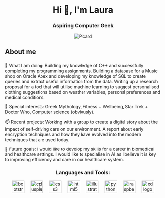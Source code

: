 <h1 align="center">Hi 👋, I'm Laura</h1>
<h3 align="center">Aspiring Computer Geek</h3>


<div align="center">
	<img src="https://i.giphy.com/media/v1.Y2lkPTc5MGI3NjExOTd2dzNuYzVycGNua3hheTl5bGR5aDFqdnRwNzViMmFydXFydGNheCZlcD12MV9pbnRlcm5hbF9naWZfYnlfaWQmY3Q9Zw/L3ut1TkDIqduYKM21D/giphy.gif" alt=Picard>
</div>






<h2 align="left">About me</h2>

###

<p align="left">
🌱 What I am doing: Building my knowledge of C++ and successfully completing my programming assignments. Building a database for a Music shop on Oracle Aoex and developing my knowledge of SQL to create queries and extract useful information from the data. Writing up a research proposal for a tool that will utilise machine learning to suggest personalised clothing suggestions based on weather variables, personal preferences and medical conditions. <br>
	
💞️ Special interests: Greek Mythology, Fitness + Wellbeing, Star Trek + Doctor Who, Computer science (obviously). <br>
	
📫 Recent projects: Working with a group to create a digital story about the impact of self-driving cars on our environment. A report about early encryption techniques and how they have evolved into the modern techniques that are used today. <br>

🎯 Future goals: I would like to develop my skills for a career in biomedical and healthcare settings. I would like to specialise in AI as I believe it is key to improving efficiency and care in our healthcare system.  <br>
</p>



<h3 align="center">Languages and Tools:</h3>
<div align="center">
  <img src="https://cdn.jsdelivr.net/gh/devicons/devicon/icons/bootstrap/bootstrap-original.svg" height="40" alt="bootstrap logo"  />
  <img width="12" />
  <img src="https://cdn.jsdelivr.net/gh/devicons/devicon/icons/cplusplus/cplusplus-original.svg" height="40" alt="cplusplus logo"  />
  <img width="12" />
  <img src="https://cdn.jsdelivr.net/gh/devicons/devicon/icons/css3/css3-original.svg" height="40" alt="css3 logo"  />
  <img width="12" />
  <img src="https://cdn.jsdelivr.net/gh/devicons/devicon/icons/html5/html5-original.svg" height="40" alt="html5 logo"  />
  <img width="12" />
  <img src="https://cdn.jsdelivr.net/gh/devicons/devicon/icons/illustrator/illustrator-plain.svg" height="40" alt="illustrator logo"  />
  <img width="12" />
  <img src="https://cdn.jsdelivr.net/gh/devicons/devicon/icons/python/python-original.svg" height="40" alt="python logo"  />
  <img width="12" />
  <img src="https://cdn.jsdelivr.net/gh/devicons/devicon/icons/raspberrypi/raspberrypi-original.svg" height="40" alt="raspberrypi logo"  />
  <img width="12" />
  <img src="https://cdn.jsdelivr.net/gh/devicons/devicon/icons/xd/xd-plain.svg" height="40" alt="xd logo"  />
</div>

###




<!---
Laura-Mary/Laura-Mary is a ✨ special ✨ repository because its `README.md` (this file) appears on your GitHub profile.
You can click the Preview link to take a look at your changes.✨ Creating bugs since ...<br>📚 I'm currently learning ...<br>🎯 Goals: ...<br>🎲 Fun fact: ...👀
--->

